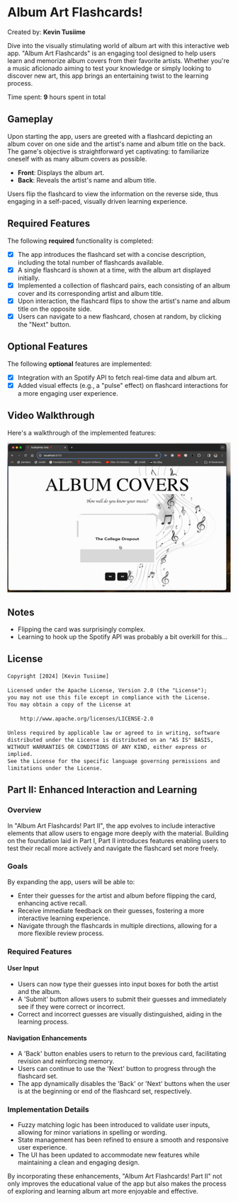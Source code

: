 # Album Art Flashcards!

Created by: **Kevin Tusiime**

Dive into the visually stimulating world of album art with this interactive web app. "Album Art Flashcards" is an engaging tool designed to help users learn and memorize album covers from their favorite artists. Whether you're a music aficionado aiming to test your knowledge or simply looking to discover new art, this app brings an entertaining twist to the learning process.

Time spent: **9** hours spent in total

## Gameplay

Upon starting the app, users are greeted with a flashcard depicting an album cover on one side and the artist's name and album title on the back. The game's objective is straightforward yet captivating: to familiarize oneself with as many album covers as possible.

- **Front**: Displays the album art.
- **Back**: Reveals the artist's name and album title.

Users flip the flashcard to view the information on the reverse side, thus engaging in a self-paced, visually driven learning experience.

## Required Features

The following **required** functionality is completed:

- [x] The app introduces the flashcard set with a concise description, including the total number of flashcards available.
- [x] A single flashcard is shown at a time, with the album art displayed initially.
- [x] Implemented a collection of flashcard pairs, each consisting of an album cover and its corresponding artist and album title.
- [x] Upon interaction, the flashcard flips to show the artist's name and album title on the opposite side.
- [x] Users can navigate to a new flashcard, chosen at random, by clicking the "Next" button.

## Optional Features

The following **optional** features are implemented:

- [x] Integration with an Spotify API to fetch real-time data and album art.
- [x] Added visual effects (e.g., a "pulse" effect) on flashcard interactions for a more engaging user experience.

## Video Walkthrough

Here's a walkthrough of the implemented features:

![Video Walkthrough](flashcards-walkthrough.gif)

## Notes
- Flipping the card was surprisingly complex.
- Learning to hook up the Spotify API was probably a bit overkill for this...

## License

```
Copyright [2024] [Kevin Tusiime]

Licensed under the Apache License, Version 2.0 (the "License");
you may not use this file except in compliance with the License.
You may obtain a copy of the License at

    http://www.apache.org/licenses/LICENSE-2.0

Unless required by applicable law or agreed to in writing, software
distributed under the License is distributed on an "AS IS" BASIS,
WITHOUT WARRANTIES OR CONDITIONS OF ANY KIND, either express or implied.
See the License for the specific language governing permissions and
limitations under the License.
```

## Part II: Enhanced Interaction and Learning

### Overview
In "Album Art Flashcards! Part II", the app evolves to include interactive elements that allow users to engage more deeply with the material. Building on the foundation laid in Part I, Part II introduces features enabling users to test their recall more actively and navigate the flashcard set more freely.

### Goals
By expanding the app, users will be able to:
- Enter their guesses for the artist and album before flipping the card, enhancing active recall.
- Receive immediate feedback on their guesses, fostering a more interactive learning experience.
- Navigate through the flashcards in multiple directions, allowing for a more flexible review process.

### Required Features
#### User Input
- Users can now type their guesses into input boxes for both the artist and the album.
- A 'Submit' button allows users to submit their guesses and immediately see if they were correct or incorrect.
- Correct and incorrect guesses are visually distinguished, aiding in the learning process.

#### Navigation Enhancements
- A 'Back' button enables users to return to the previous card, facilitating revision and reinforcing memory.
- Users can continue to use the 'Next' button to progress through the flashcard set.
- The app dynamically disables the 'Back' or 'Next' buttons when the user is at the beginning or end of the flashcard set, respectively.

### Implementation Details
- Fuzzy matching logic has been introduced to validate user inputs, allowing for minor variations in spelling or wording.
- State management has been refined to ensure a smooth and responsive user experience.
- The UI has been updated to accommodate new features while maintaining a clean and engaging design.

By incorporating these enhancements, "Album Art Flashcards! Part II" not only improves the educational value of the app but also makes the process of exploring and learning album art more enjoyable and effective.
